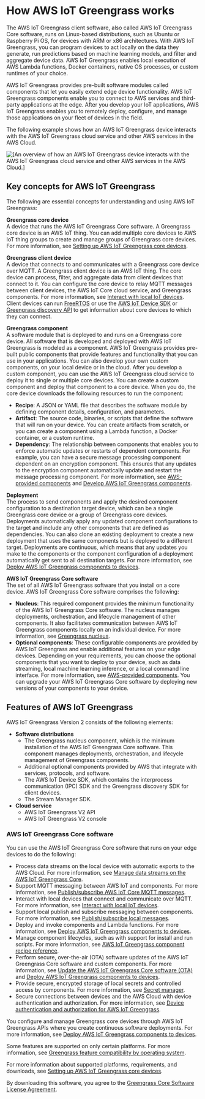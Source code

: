 # How AWS IoT Greengrass works<a name="how-it-works"></a>

The AWS IoT Greengrass client software, also called AWS IoT Greengrass Core software, runs on Linux\-based distributions, such as Ubuntu or Raspberry Pi OS, for devices with ARM or x86 architectures\. With AWS IoT Greengrass, you can program devices to act locally on the data they generate, run predictions based on machine learning models, and filter and aggregate device data\. AWS IoT Greengrass enables local execution of AWS Lambda functions, Docker containers, native OS processes, or custom runtimes of your choice\. 

AWS IoT Greengrass provides pre\-built software modules called components that let you easily extend edge device functionality\. AWS IoT Greengrass components enable you to connect to AWS services and third\-party applications at the edge\. After you develop your IoT applications, AWS IoT Greengrass enables you to remotely deploy, configure, and manage those applications on your fleet of devices in the field\.

The following example shows how an AWS IoT Greengrass device interacts with the AWS IoT Greengrass cloud service and other AWS services in the AWS Cloud\.

![\[An overview of how an AWS IoT Greengrass device interacts with the AWS IoT Greengrass cloud service and other AWS services in the AWS Cloud.\]](http://docs.aws.amazon.com/greengrass/v2/developerguide/images/how-it-works.png)

## Key concepts for AWS IoT Greengrass<a name="concept-overview"></a>

The following are essential concepts for understanding and using AWS IoT Greengrass: 

****Greengrass core device****  
A device that runs the AWS IoT Greengrass Core software\. A Greengrass core device is an AWS IoT thing\. You can add multiple core devices to AWS IoT thing groups to create and manage groups of Greengrass core devices\. For more information, see [Setting up AWS IoT Greengrass core devices](setting-up.md)\.

****Greengrass client device****  
A device that connects to and communicates with a Greengrass core device over MQTT\. A Greengrass client device is an AWS IoT thing\. The core device can process, filter, and aggregate data from client devices that connect to it\. You can configure the core device to relay MQTT messages between client devices, the AWS IoT Core cloud service, and Greengrass components\. For more information, see [Interact with local IoT devices](interact-with-local-iot-devices.md)\.  
Client devices can run [FreeRTOS](https://docs.aws.amazon.com/freertos/latest/userguide/freertos-lib-gg-connectivity.html) or use the [AWS IoT Device SDK](https://docs.aws.amazon.com/iot/latest/developerguide/iot-sdks.html) or [Greengrass discovery API](greengrass-discover-api.md) to get information about core devices to which they can connect\.

****Greengrass component****  
A software module that is deployed to and runs on a Greengrass core device\. All software that is developed and deployed with AWS IoT Greengrass is modeled as a component\. AWS IoT Greengrass provides pre\-built public components that provide features and functionality that you can use in your applications\. You can also develop your own custom components, on your local device or in the cloud\. After you develop a custom component, you can use the AWS IoT Greengrass cloud service to deploy it to single or multiple core devices\. You can create a custom component and deploy that component to a core device\. When you do, the core device downloads the following resources to run the component:  
+ **Recipe**: A JSON or YAML file that describes the software module by defining component details, configuration, and parameters\. 
+ **Artifact**: The source code, binaries, or scripts that define the software that will run on your device\. You can create artifacts from scratch, or you can create a component using a Lambda function, a Docker container, or a custom runtime\. 
+ **Dependency**: The relationship between components that enables you to enforce automatic updates or restarts of dependent components\. For example, you can have a secure message processing component dependent on an encryption component\. This ensures that any updates to the encryption component automatically update and restart the message processing component\. 
For more information, see [AWS\-provided components](public-components.md) and [Develop AWS IoT Greengrass components](develop-greengrass-components.md)\.

****Deployment****  
The process to send components and apply the desired component configuration to a destination target device, which can be a single Greengrass core device or a group of Greengrass core devices\. Deployments automatically apply any updated component configurations to the target and include any other components that are defined as dependencies\. You can also clone an existing deployment to create a new deployment that uses the same components but is deployed to a different target\. Deployments are continuous, which means that any updates you make to the components or the component configuration of a deployment automatically get sent to all destination targets\. For more information, see [Deploy AWS IoT Greengrass components to devices](manage-deployments.md)\.

****AWS IoT Greengrass Core software****  
The set of all AWS IoT Greengrass software that you install on a core device\. AWS IoT Greengrass Core software comprises the following:   
+ **Nucleus**: This required component provides the minimum functionality of the AWS IoT Greengrass Core software\. The nucleus manages deployments, orchestration, and lifecycle management of other components\. It also facilitates communication between AWS IoT Greengrass components locally on an individual device\. For more information, see [Greengrass nucleus](greengrass-nucleus-component.md)\. 
+ **Optional components**: These configurable components are provided by AWS IoT Greengrass and enable additional features on your edge devices\. Depending on your requirements, you can choose the optional components that you want to deploy to your device, such as data streaming, local machine learning inference, or a local command line interface\. For more information, see [AWS\-provided components](public-components.md)\.
You can upgrade your AWS IoT Greengrass Core software by deploying new versions of your components to your device\.

## Features of AWS IoT Greengrass<a name="components-and-features"></a>

AWS IoT Greengrass Version 2 consists of the following elements:
+ **Software distributions**
  + The Greengrass nucleus component, which is the minimum installation of the AWS IoT Greengrass Core software\. This component manages deployments, orchestration, and lifecycle management of Greengrass components\.
  + Additional optional components provided by AWS that integrate with services, protocols, and software\.
  + The AWS IoT Device SDK, which contains the interprocess communication \(IPC\) SDK and the Greengrass discovery SDK for client devices\.
  + The Stream Manager SDK\.
+ **Cloud service**
  + AWS IoT Greengrass V2 API
  + AWS IoT Greengrass V2 console

### AWS IoT Greengrass Core software<a name="greengrass-core-software"></a>

You can use the AWS IoT Greengrass Core software that runs on your edge devices to do the following:
+ Process data streams on the local device with automatic exports to the AWS Cloud\. For more information, see [Manage data streams on the AWS IoT Greengrass Core](manage-data-streams.md)\.
+ Support MQTT messaging between AWS IoT and components\. For more information, see [Publish/subscribe AWS IoT Core MQTT messages](ipc-iot-core-mqtt.md)\.
+ Interact with local devices that connect and communicate over MQTT\. For more information, see [Interact with local IoT devices](interact-with-local-iot-devices.md)\.
+ Support local publish and subscribe messaging between components\. For more information, see [Publish/subscribe local messages](ipc-publish-subscribe.md)\.
+ Deploy and invoke components and Lambda functions\. For more information, see [Deploy AWS IoT Greengrass components to devices](manage-deployments.md)\.
+ Manage component lifecycles, such as with support for install and run scripts\. For more information, see [AWS IoT Greengrass component recipe reference](component-recipe-reference.md)\.
+ Perform secure, over\-the\-air \(OTA\) software updates of the AWS IoT Greengrass Core software and custom components\. For more information, see [Update the AWS IoT Greengrass Core software \(OTA\)](update-greengrass-core-v2.md) and [Deploy AWS IoT Greengrass components to devices](manage-deployments.md)\.
+ Provide secure, encrypted storage of local secrets and controlled access by components\. For more information, see [Secret manager](secret-manager-component.md)\.
+ Secure connections between devices and the AWS Cloud with device authentication and authorization\. For more information, see [Device authentication and authorization for AWS IoT Greengrass](device-auth.md)\.

You configure and manage Greengrass core devices through AWS IoT Greengrass APIs where you create continuous software deployments\. For more information, see [Deploy AWS IoT Greengrass components to devices](manage-deployments.md)\.

Some features are supported on only certain platforms\. For more information, see [Greengrass feature compatibility by operating system](operating-system-feature-support-matrix.md)\.

For more information about supported platforms, requirements, and downloads, see [Setting up AWS IoT Greengrass core devices](setting-up.md)\.

<a name="core-software-license"></a>By downloading this software, you agree to the [Greengrass Core Software License Agreement](https://greengrass-release-license.s3.us-west-2.amazonaws.com/greengrass-license-v1.pdf)\.